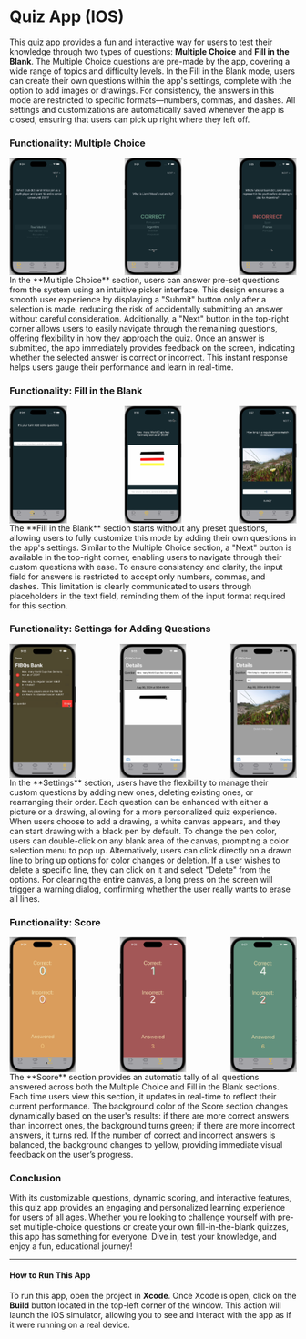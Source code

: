 # Quiz App (IOS)

This quiz app provides a fun and interactive way for users to test their knowledge through two types of questions: **Multiple Choice** and **Fill in the Blank**. The Multiple Choice questions are pre-made by the app, covering a wide range of topics and difficulty levels. In the Fill in the Blank mode, users can create their own questions within the app's settings, complete with the option to add images or drawings. For consistency, the answers in this mode are restricted to specific formats—numbers, commas, and dashes. All settings and customizations are automatically saved whenever the app is closed, ensuring that users can pick up right where they left off.

### Functionality: Multiple Choice
<div style="display: flex; justify-content: space-between;">
  <img src="images/mcq.png" alt="multiple choice" style="width: 20%;"/>
  <img src="images/mcq_corrrect.png" alt="mcq_with correct mark" style="width: 20%;"/>
  <img src="images/mcq_incorrect.png" alt="mcq_with incorrect mark" style="width: 20%;"/>
</div>
In the **Multiple Choice** section, users can answer pre-set questions from the system using an intuitive picker interface. This design ensures a smooth user experience by displaying a "Submit" button only after a selection is made, reducing the risk of accidentally submitting an answer without careful consideration. Additionally, a "Next" button in the top-right corner allows users to easily navigate through the remaining questions, offering flexibility in how they approach the quiz. Once an answer is submitted, the app immediately provides feedback on the screen, indicating whether the selected answer is correct or incorrect. This instant response helps users gauge their performance and learn in real-time.

### Functionality: Fill in the Blank
<div style="display: flex; justify-content: space-between;">
  <img src="images/fibq.png" alt="fill in the blank question(empty)" style="width: 20%;"/>
  <img src="images/fibq_drawing.png" alt="fill in the blank question(drawing)" style="width: 20%;"/>
  <img src="images/fibq_picture.png" alt="fill in the blank question(picture)" style="width: 20%;"/>
</div>
The **Fill in the Blank** section starts without any preset questions, allowing users to fully customize this mode by adding their own questions in the app's settings. Similar to the Multiple Choice section, a "Next" button is available in the top-right corner, enabling users to navigate through their custom questions with ease. To ensure consistency and clarity, the input field for answers is restricted to accept only numbers, commas, and dashes. This limitation is clearly communicated to users through placeholders in the text field, reminding them of the input format required for this section.

### Functionality: Settings for Adding Questions
<div style="display: flex; justify-content: space-between;">
  <img src="images/editing.png" alt="editing" style="width: 23%;"/>
  <img src="images/drawing.png" alt="add drawing" style="width: 23%;"/>
  <img src="images/picture.png" alt="add picture" style="width: 23%;"/>
</div>
In the **Settings** section, users have the flexibility to manage their custom questions by adding new ones, deleting existing ones, or rearranging their order. Each question can be enhanced with either a picture or a drawing, allowing for a more personalized quiz experience. When users choose to add a drawing, a white canvas appears, and they can start drawing with a black pen by default. To change the pen color, users can double-click on any blank area of the canvas, prompting a color selection menu to pop up. Alternatively, users can click directly on a drawn line to bring up options for color changes or deletion. If a user wishes to delete a specific line, they can click on it and select "Delete" from the options. For clearing the entire canvas, a long press on the screen will trigger a warning dialog, confirming whether the user really wants to erase all lines.

### Functionality: Score
<div style="display: flex; justify-content: space-between;">
  <img src="images/score_balance.png" alt="balance" style="width: 23%;"/>
  <img src="images/score_lost.png" alt="lost" style="width: 23%;"/>
  <img src="images/score_win.png" alt="win" style="width: 23%;"/>
</div>
The **Score** section provides an automatic tally of all questions answered across both the Multiple Choice and Fill in the Blank sections. Each time users view this section, it updates in real-time to reflect their current performance. The background color of the Score section changes dynamically based on the user's results: if there are more correct answers than incorrect ones, the background turns green; if there are more incorrect answers, it turns red. If the number of correct and incorrect answers is balanced, the background changes to yellow, providing immediate visual feedback on the user’s progress.

### Conclusion

With its customizable questions, dynamic scoring, and interactive features, this quiz app provides an engaging and personalized learning experience for users of all ages. Whether you're looking to challenge yourself with pre-set multiple-choice questions or create your own fill-in-the-blank quizzes, this app has something for everyone. Dive in, test your knowledge, and enjoy a fun, educational journey!

---

#### How to Run This App

To run this app, open the project in **Xcode**. Once Xcode is open, click on the **Build** button located in the top-left corner of the window. This action will launch the iOS simulator, allowing you to see and interact with the app as if it were running on a real device.
